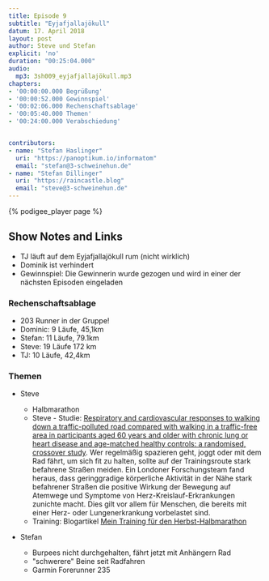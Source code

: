 ```yaml
---
title: Episode 9
subtitle: "Eyjafjallajökull"
datum: 17. April 2018
layout: post
author: Steve und Stefan
explicit: 'no'
duration: "00:25:04.000"
audio:
  mp3: 3sh009_eyjafjallajökull.mp3
chapters:
- '00:00:00.000 Begrüßung'
- '00:00:52.000 Gewinnspiel'
- '00:02:06.000 Rechenschaftsablage'
- '00:05:40.000 Themen'
- '00:24:00.000 Verabschiedung'


contributors:
- name: "Stefan Haslinger"
  uri: "https://panoptikum.io/informatom"
  email: "stefan@3-schweinehun.de"
- name: "Stefan Dillinger"
  uri: "https://raincastle.blog"
  email: "steve@3-schweinehun.de"
---
```


{% podigee_player page %}

## Show Notes and Links

* TJ läuft auf dem Eyjafjallajökull rum (nicht wirklich)
* Dominik ist verhindert
* Gewinnspiel: Die Gewinnerin wurde gezogen und wird in einer der nächsten Episoden eingeladen


### Rechenschaftsablage

* 203 Runner in der Gruppe!
* Dominic: 9 Läufe, 45,1km
* Stefan: 11 Läufe, 79.1km
* Steve: 19 Läufe 172 km
* TJ: 10 Läufe, 42,4km


### Themen

* Steve
  * Halbmarathon
  * Steve - Studie: [Respiratory and cardiovascular responses to walking down a traffic-polluted road compared with walking in a traffic-free area in participants aged 60 years and older with chronic lung or heart disease and age-matched healthy controls: a randomised, crossover study](http://www.thelancet.com/journals/lancet/article/PIIS0140-6736(17)32643-0/fulltext). Wer regelmäßig
  spazieren geht, joggt oder mit dem Rad fährt, um sich fit zu halten, sollte auf der Trainingsroute
  stark befahrene Straßen meiden. Ein Londoner Forschungsteam fand heraus, dass geringgradige
  körperliche Aktivität in der Nähe stark befahrener Straßen die positive Wirkung der Bewegung auf
  Atemwege und Symptome von Herz-Kreislauf-Erkrankungen zunichte macht. Dies gilt vor allem für
  Menschen, die bereits mit einer Herz- oder Lungenerkrankung vorbelastet sind.
  * Training: Blogartikel [Mein Training für den Herbst-Halbmarathon](https://raincastle.blog/?p=335)


* Stefan
  * Burpees nicht durchgehalten, fährt jetzt mit Anhängern Rad
  * "schwerere" Beine seit Radfahren
  * Garmin Forerunner 235

